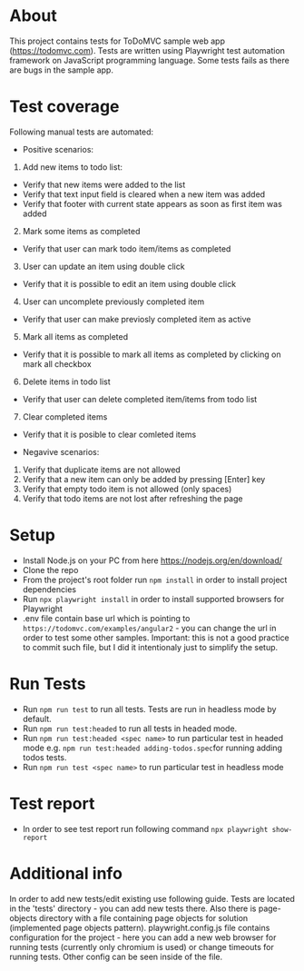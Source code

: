 # About
This project contains tests for ToDoMVC sample web app (https://todomvc.com). Tests are written
using Playwright test automation framework on JavaScript programming language. Some tests fails as there are bugs in the sample app.

# Test coverage
Following manual tests are automated:
- Positive scenarios:
1) Add new items to todo list:
 - Verify that new items were added to the list
 - Verify that text input field is cleared when a new item was added
 - Verify that footer with current state appears as soon as first item was added
2) Mark some items as completed
 - Verify that user can mark todo item/items as completed
3) User can update an item using double click
 - Verify that it is possible to edit an item using double click
4) User can uncomplete previously completed item
 - Verify that user can make previosly completed item as active
5) Mark all items as completed
 - Verify that it is possible to mark all items as completed by clicking on mark all checkbox
6) Delete items in todo list
 - Verify that user can delete completed item/items from todo list
7) Clear completed items
 - Verify that it is posible to clear comleted items

- Negavive scenarios:
1) Verify that duplicate items are not allowed
2) Verify that a new item can only be added by pressing [Enter] key
3) Verify that empty todo item is not allowed (only spaces)
4) Verify that todo items are not lost after refreshing the page

# Setup
- Install Node.js on your PC from here https://nodejs.org/en/download/
- Clone the repo
- From the project's root folder run `npm install` in order to install project dependencies
- Run `npx playwright install` in order to install supported browsers for Playwright
- .env file contain base url which is pointing to `https://todomvc.com/examples/angular2` - you can change the url in order to test some other samples. Important: this is not a good practice to commit such file, but I did it intentionaly just to simplify the setup.


# Run Tests
- Run `npm run test` to run all tests. Tests are run in headless mode by
  default.
- Run `npm run test:headed` to run all tests in headed mode.
- Run `npm run test:headed <spec name>` to run particular test in headed mode e.g. `npm run test:headed adding-todos.spec`for running adding todos tests.
- Run `npm run test <spec name>` to run particular test in headless mode

# Test report
- In order to see test report run following command `npx playwright show-report`

# Additional info
In order to add new tests/edit existing use following guide. Tests are located in the 'tests' directory - you can add new tests there. Also there is page-objects directory with a file containing page objects for solution (implemented page objects pattern). playwright.config.js file contains configuration for the project - here you can add a new web browser for running tests (currently only chromium is used) or change timeouts for running tests. Other config can be seen inside of the file.

